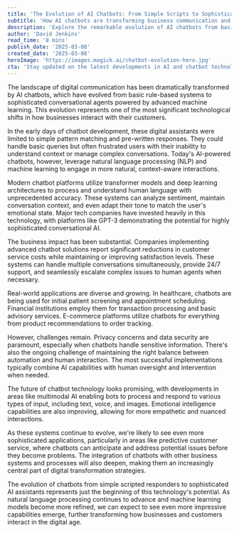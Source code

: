 ```yaml
---
title: 'The Evolution of AI Chatbots: From Simple Scripts to Sophisticated Digital Assistants'
subtitle: 'How AI chatbots are transforming business communication and customer service'
description: 'Explore the remarkable evolution of AI chatbots from basic scripted systems to sophisticated digital assistants, and learn how they're revolutionizing business communication and customer service through advanced machine learning and natural language processing.'
author: 'David Jenkins'
read_time: '8 mins'
publish_date: '2025-03-08'
created_date: '2025-03-08'
heroImage: 'https://images.magick.ai/chatbot-evolution-hero.jpg'
cta: 'Stay updated on the latest developments in AI and chatbot technology by following us on LinkedIn. Join our community of tech enthusiasts and industry professionals!'
---
```


The landscape of digital communication has been dramatically transformed by AI chatbots, which have evolved from basic rule-based systems to sophisticated conversational agents powered by advanced machine learning. This evolution represents one of the most significant technological shifts in how businesses interact with their customers.

In the early days of chatbot development, these digital assistants were limited to simple pattern matching and pre-written responses. They could handle basic queries but often frustrated users with their inability to understand context or manage complex conversations. Today's AI-powered chatbots, however, leverage natural language processing (NLP) and machine learning to engage in more natural, context-aware interactions.

Modern chatbot platforms utilize transformer models and deep learning architectures to process and understand human language with unprecedented accuracy. These systems can analyze sentiment, maintain conversation context, and even adapt their tone to match the user's emotional state. Major tech companies have invested heavily in this technology, with platforms like GPT-3 demonstrating the potential for highly sophisticated conversational AI.

The business impact has been substantial. Companies implementing advanced chatbot solutions report significant reductions in customer service costs while maintaining or improving satisfaction levels. These systems can handle multiple conversations simultaneously, provide 24/7 support, and seamlessly escalate complex issues to human agents when necessary.

Real-world applications are diverse and growing. In healthcare, chatbots are being used for initial patient screening and appointment scheduling. Financial institutions employ them for transaction processing and basic advisory services. E-commerce platforms utilize chatbots for everything from product recommendations to order tracking.

However, challenges remain. Privacy concerns and data security are paramount, especially when chatbots handle sensitive information. There's also the ongoing challenge of maintaining the right balance between automation and human interaction. The most successful implementations typically combine AI capabilities with human oversight and intervention when needed.

The future of chatbot technology looks promising, with developments in areas like multimodal AI enabling bots to process and respond to various types of input, including text, voice, and images. Emotional intelligence capabilities are also improving, allowing for more empathetic and nuanced interactions.

As these systems continue to evolve, we're likely to see even more sophisticated applications, particularly in areas like predictive customer service, where chatbots can anticipate and address potential issues before they become problems. The integration of chatbots with other business systems and processes will also deepen, making them an increasingly central part of digital transformation strategies.

The evolution of chatbots from simple scripted responders to sophisticated AI assistants represents just the beginning of this technology's potential. As natural language processing continues to advance and machine learning models become more refined, we can expect to see even more impressive capabilities emerge, further transforming how businesses and customers interact in the digital age.